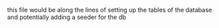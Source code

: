 this file would be along the lines of setting up the tables of the database and potentially adding a seeder for the db
